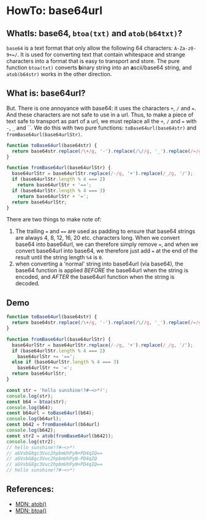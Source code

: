 # HowTo: base64url

## WhatIs: base64, `btoa(txt)` and `atob(b64txt)`?

`base64` is a text format that only allow the following 64 characters: `A-Za-z0-9+=/`. It is used for converting text that contain whitespace and strange characters into a format that is easy to transport and store. The pure function `btoa(txt)` converts **b**inary string into an **a**scii/base64 string, and `atob(b64str)` works in the other direction.

## What is: base64url?

But. There is one annoyance with base64: it uses the characters `+`, `/` and `=`. And these characters are not safe to use in a url. Thus, to make a piece of text safe to transport as part of a url, we must replace all the `+`, `/` and `=` with `-`, `_` and ``. We do this with two pure functions: `toBase64url(base64str)` and `fromBase64url(base64urlStr)`. 

```javascript
function toBase64url(base64str) {
  return base64str.replace(/\+/g, '-').replace(/\//g, '_').replace(/=/g, '');
}

function fromBase64url(base64urlStr) {
  base64urlStr = base64urlStr.replace(/-/g, '+').replace(/_/g, '/');
  if (base64urlStr.length % 4 === 2)
    return base64urlStr + '==';
  if (base64urlStr.length % 4 === 3)
    return base64urlStr + '=';
  return base64urlStr;
}
```

There are two things to make note of:
1. The trailing `=` and `==` are used as padding to ensure that base64 strings are always 4, 8, 12, 16, 20 etc. characters long. When we convert base64 into base64url, we can therefore simply remove `=`, and when we convert base64url into base64, we therefore just add `=` at the end of the result until the string length `%4` is `0`. 
2.  when converting a 'normal' string into base64url (via base64), the base64 function is applied *BEFORE* the base64url when the string is encoded, and *AFTER* the base64url function when the string is decoded.

## Demo
 
```javascript
function toBase64url(base64str) {
  return base64str.replace(/\+/g, '-').replace(/\//g, '_').replace(/=/g, '');
}

function fromBase64url(base64urlStr) {
  base64urlStr = base64urlStr.replace(/-/g, '+').replace(/_/g, '/');
  if (base64urlStr.length % 4 === 2)
    base64urlStr += '==';
  else if (base64urlStr.length % 4 === 3)
    base64urlStr += '=';
  return base64urlStr;
}

const str = 'hello sunshine!?#~<>*!';
console.log(str);                       
const b64 = btoa(str);
console.log(b64);
const b64url = toBase64url(b64); 
console.log(b64url);
const b642 = fromBase64url(b64url)      
console.log(b642);
const str2 = atob(fromBase64url(b642)); 
console.log(str2);
// hello sunshine!?#~<>*!
// aGVsbG8gc3Vuc2hpbmUhPyN+PD4qIQ==
// aGVsbG8gc3Vuc2hpbmUhPyN-PD4qIQ
// aGVsbG8gc3Vuc2hpbmUhPyN+PD4qIQ==
// hello sunshine!?#~<>*! 
```

## References:

* [MDN: atob()](https://developer.mozilla.org/en-US/docs/Web/API/WindowOrWorkerGlobalScope/atob)
* [MDN: btoa()](https://developer.mozilla.org/en-US/docs/Web/API/WindowOrWorkerGlobalScope/btoa)